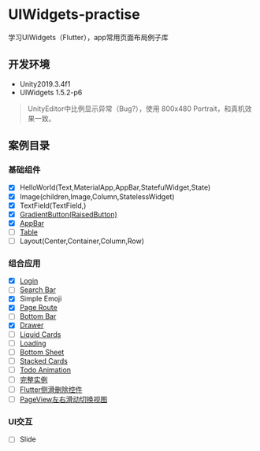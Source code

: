# UIWidgets-practise

学习UIWidgets（Flutter），app常用页面布局例子库

## 开发环境

- Unity2019.3.4f1
- UIWidgets 1.5.2-p6
> UnityEditor中比例显示异常（Bug?），使用 800x480 Portrait，和真机效果一致。

## 案例目录

### 基础组件
- [x] HelloWorld(Text,MaterialApp,AppBar,StatefulWidget,State)
- [x] Image(children,Image,Column,StatelessWidget)
- [x] TextField(TextField,)
- [x] [GradientButton(RaisedButton)](https://medium.com/flutterpub/create-gradient-on-button-in-flutter-cad65b8b3da4)
- [x] [AppBar](https://medium.com/flutterpub/playing-with-appbar-in-flutter-3a8abd9b982a)
- [ ] [Table](https://medium.com/flutterpub/table-in-flutter-faaf0b5f6a0b)
- [ ] Layout(Center,Container,Column,Row)
### 组合应用
- [x] [Login](https://medium.com/flutterpub/flutter-how-to-do-user-login-with-firebase-a6af760b14d5)
- [ ] [Search Bar](https://medium.com/flutterpub/search-bar-in-flutter-5aedf2c86b44)
- [x] Simple Emoji
- [x] [Page Route](https://flutter.dev/docs/cookbook/animation/page-route-animation)
- [ ] [Bottom Bar](https://medium.com/flutterpub/a-better-bottom-bar-c47dcaf4c730)
- [x] [Drawer](https://gist.github.com/branflake2267/87e0a21eff8736a83646ef8c67c1ba6c)
- [ ] [Liquid Cards](https://medium.com/flutterpub/create-gradient-on-button-in-flutter-cad65b8b3da4)
- [ ] [Loading](https://medium.com/flutterpub/lunching-other-screen-after-delay-in-flutter-c9ebf4d7406e)
- [ ] [Bottom Sheet](https://medium.com/flutterpub/flutter-5-bottom-sheet-2d56bf9f3bc)
- [ ] [Stacked Cards](https://medium.com/flutterpub/flutter-animation-basics-explained-with-stacked-cards-9d34108403b8)
- [ ] [Todo Animation](https://medium.com/flutterpub/flutter-todo-animation-development-journey-4da80e18ec5e)
- [ ] [完整实例](https://medium.com/flutter-community/building-a-multi-platform-travel-app-with-flutter-with-code-samples-9a30a40afc1a)
- [ ] [Flutter侧滑删除控件](https://blog.csdn.net/ZYJWR/article/details/93411016)
- [ ] [PageView左右滑动切换视图](https://blog.csdn.net/zl18603543572/article/details/94706877)
### UI交互
- [ ] Slide
